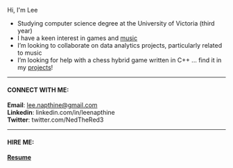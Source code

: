 Hi, I'm Lee

* Studying computer science degree at the University of Victoria (third year)<br>
* I have a keen interest in games and [music](https://open.spotify.com/artist/50gZGkC4xYd5vJUBEnXwXP) <br>
* I’m looking to collaborate on data analytics projects, particularly related to music <br>
* I’m looking for help with a chess hybrid game written in C++ ... find it in my [projects](https://github.com/NeddTheRedd/Portfolio-Index)! <br>
---
#### CONNECT WITH ME:

**Email**: lee.napthine@gmail.com <br>
**Linkedin**: linkedin.com/in/leenapthine <br>
**Twitter**: twitter.com/NedTheRed3 <br>

---
#### HIRE ME:

**[Resume](https://github.com/NeddTheRedd/Resume/blob/main/Lee%20Napthine%20Resume%20-%20Coop%20May%2013th%202024.pdf)**
